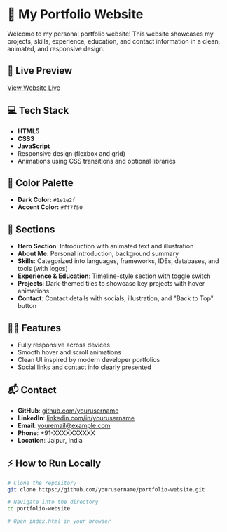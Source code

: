 # 🌟 My Portfolio Website

Welcome to my personal portfolio website! This website showcases my projects, skills, experience, education, and contact information in a clean, animated, and responsive design.

## 🚀 Live Preview

[View Website Live](https://your-deployed-link.com)

## 💻 Tech Stack

- **HTML5**
- **CSS3**
- **JavaScript**
- Responsive design (flexbox and grid)
- Animations using CSS transitions and optional libraries

## 🎨 Color Palette

- **Dark Color:** `#1e1e2f`
- **Accent Color:** `#ff7f50`

## 📄 Sections

- **Hero Section**: Introduction with animated text and illustration
- **About Me**: Personal introduction, background summary
- **Skills**: Categorized into languages, frameworks, IDEs, databases, and tools (with logos)
- **Experience & Education**: Timeline-style section with toggle switch
- **Projects**: Dark-themed tiles to showcase key projects with hover animations
- **Contact**: Contact details with socials, illustration, and "Back to Top" button

## 🧑‍💻 Features

- Fully responsive across devices
- Smooth hover and scroll animations
- Clean UI inspired by modern developer portfolios
- Social links and contact info clearly presented

## 📬 Contact

- **GitHub**: [github.com/yourusername](https://github.com/yourusername)
- **LinkedIn**: [linkedin.com/in/yourusername](https://linkedin.com/in/yourusername)
- **Email**: youremail@example.com
- **Phone**: +91-XXXXXXXXXX
- **Location**: Jaipur, India

## ⚡ How to Run Locally

```bash
# Clone the repository
git clone https://github.com/yourusername/portfolio-website.git

# Navigate into the directory
cd portfolio-website

# Open index.html in your browser
